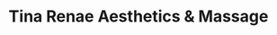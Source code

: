 ---
title: "Tina Renae Aesthetics & Massage"
url: /la-porte/tina-renae-aesthetics-and-massage/
shop: massage
---